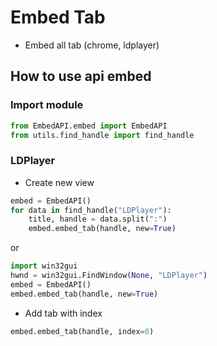 # Embed Tab
* Embed all tab (chrome, ldplayer)
## How to use api embed 
### Import module
``` python
from EmbedAPI.embed import EmbedAPI
from utils.find_handle import find_handle

```
### LDPlayer
+ Create new view
```python
embed = EmbedAPI()
for data in find_handle("LDPlayer"):
    title, handle = data.split(":")
    embed.embed_tab(handle, new=True)
```
or
```python
import win32gui
hwnd = win32gui.FindWindow(None, "LDPlayer")
embed = EmbedAPI()
embed.embed_tab(handle, new=True)
```
+ Add tab with index
```python
embed.embed_tab(handle, index=0)
```
